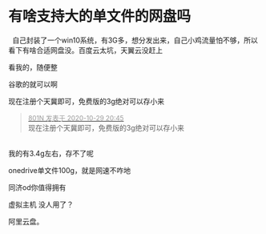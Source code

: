 # 有啥支持大的单文件的网盘吗


&nbsp;&nbsp;自己封装了一个win10系统，有3G多，想分发出来，自己小鸡流量怕不够，所以看下有啥合适网盘没。百度云太坑，天翼云没赶上

看我的，随便整<img id="aimg_jfbC4" onclick="zoom(this, this.src, 0, 0, 0)" class="zoom" src="https://cdn.jsdelivr.net/gh/hishis/forum-master/public/images/patch.gif" onmouseover="img_onmouseoverfunc(this)" onload="thumbImg(this)" border="0" alt="" />

谷歌的就可以啊

现在注册个天冀即可，免费版的3g绝对可以存小来

<div class="quote"><blockquote><font size="2"><a href="https://www.hostloc.com/forum.php?mod=redirect&amp;goto=findpost&amp;pid=9371215&amp;ptid=759973" target="_blank"><font color="#999999">801N 发表于 2020-10-29 20:45</font></a></font><br />
现在注册个天冀即可，免费版的3g绝对可以存小来</blockquote></div><br />
我的有3.4g左右，存不了呢

onedrive单文件100g，就是网速不咋地<img src="static/image/smiley/default/lol.gif" smilieid="12" border="0" alt="" />

同济od你值得拥有

虚拟主机 没人用了？

阿里云盘。

